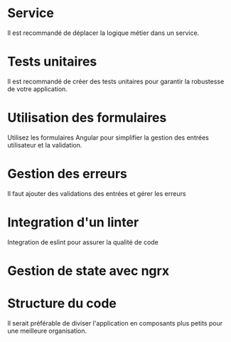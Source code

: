 # Service
Il est recommandé de déplacer la logique métier dans un service.
# Tests unitaires
Il est recommandé de créer des tests unitaires pour garantir la robustesse de votre application.
# Utilisation des formulaires
Utilisez les formulaires Angular pour simplifier la gestion des entrées utilisateur et la validation.
# Gestion des erreurs
Il faut ajouter des validations des entrées et gérer les erreurs
# Integration d'un linter
Integration de eslint pour assurer la qualité de code
# Gestion de state avec ngrx

# Structure du code
Il serait préférable de diviser l'application en composants plus petits pour une meilleure organisation.
